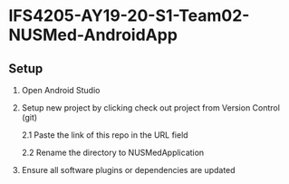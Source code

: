 # IFS4205-AY19-20-S1-Team02-NUSMed-AndroidApp

## Setup
1. Open Android Studio 
2. Setup new project by clicking check out project from Version Control (git)

    2.1 Paste the link of this repo in the URL field
    
    2.2 Rename the directory to NUSMedApplication
    
3. Ensure all software plugins or dependencies are updated
